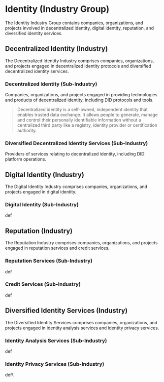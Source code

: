 # Identity (Industry Group)

The Identity Industry Group contains companies, organizations, and projects involved in decentralized identity, digital identity, reputation, and diversified identity services.



## Decentralized Identity (Industry)

The Decentralized Identity Industry comprises companies, organizations, and projects engaged in decentralized identity protocols and diversified decentralized identity services.

### Decentralized Identity (Sub-Industry)

Companies, organizations, and projects engaged in providing technologies and products of decentralized identity, including DID protocols and tools.

> Decentralized identity is a self-owned, independent identity that enables trusted data exchange.  It allows people to generate, manage and control their personally identifiable information without a centralized third party like a registry, identity provider or certification authority.

### Diversified Decentralized Identity Services (Sub-Industry)

Providers of services relating to decentralized identity, including DID platform operations.





## Digital Identity (Industry)

The Digital Identity Industry comprises companies, organizations, and projects engaged in digital identity.

### Digital Identity (Sub-Industry)

def



## Reputation (Industry)

The Reputation Industry comprises companies, organizations, and projects engaged in reputation services and credit services.

### Reputation Services (Sub-Industry)

def

### Credit Services (Sub-Industry)

def



## Diversified Identity Services (Industry)

The Diversified Identity Services comprises companies, organizations, and projects engaged in identity analysis services and identity privacy services.

### Identity Analysis Services (Sub-Industry)

def

### Identity Privacy Services (Sub-Industry)

def\

